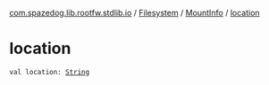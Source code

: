 [com.spazedog.lib.rootfw.stdlib.io](../../index.md) / [Filesystem](../index.md) / [MountInfo](index.md) / [location](.)

# location

`val location: `[`String`](https://kotlinlang.org/api/latest/jvm/stdlib/kotlin/-string/index.html)